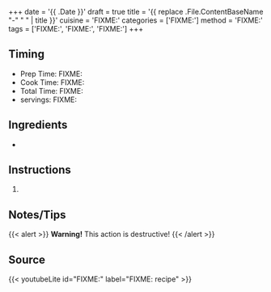+++
date = '{{ .Date }}'
draft = true
title = '{{ replace .File.ContentBaseName "-" " " | title }}'
cuisine = 'FIXME:'
categories = ['FIXME:']
method = 'FIXME:'
tags = ['FIXME:', 'FIXME:', 'FIXME:']
+++

## Timing

- Prep Time: FIXME:
- Cook Time: FIXME:
- Total Time: FIXME:
- servings: FIXME:

## Ingredients

-

## Instructions

1.

## Notes/Tips

{{< alert >}}
**Warning!** This action is destructive!
{{< /alert >}}

## Source

{{< youtubeLite id="FIXME:" label="FIXME: recipe" >}}
